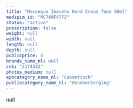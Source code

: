 ```yaml
---
title: "Messegue Inevens Hand Cream Tube 50ml"
medipim_id: "MC749F47F2"
status: "active"
prescription: false
weight: null
width: null
length: null
depth: null
publicprice: 0
brands_name_nl: null
cnk: "2174332"
photos_medium: null
apbcategory_name_nl: "Cosmetisch"
publiccategory_name_nl: "Handverzorging"
---
```

null
